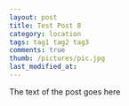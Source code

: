 ```yaml
---
layout: post
title: Test Post 8
category: location
tags: tag1 tag2 tag3
comments: true
thumb: /pictures/pic.jpg
last_modified_at:
---
```


The text of the post goes here

